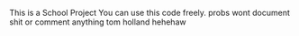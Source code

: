 This is a School Project
You can use this code freely. probs wont document shit
or comment anything
tom holland hehehaw

